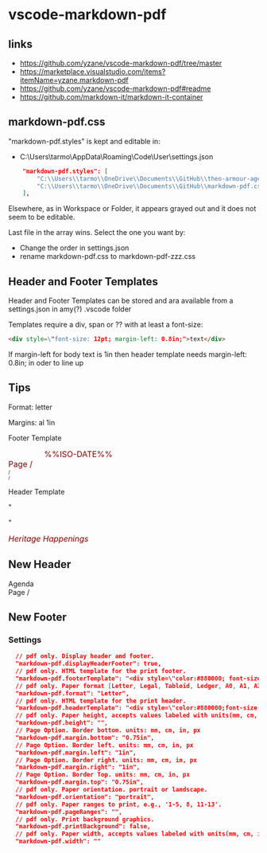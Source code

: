 # vscode-markdown-pdf

## links

* https://github.com/yzane/vscode-markdown-pdf/tree/master
* https://marketplace.visualstudio.com/items?itemName=yzane.markdown-pdf
* https://github.com/yzane/vscode-markdown-pdf#readme
* https://github.com/markdown-it/markdown-it-container

## markdown-pdf.css

"markdown-pdf.styles" is kept and editable in:
* C:\Users\tarmo\AppData\Roaming\Code\User\settings.json

```json
    "markdown-pdf.styles": [
        "C:\\Users\\tarmo\\OneDrive\\Documents\\GitHub\\theo-armour-agenda\\markdown-pdf.css",
        "C:\\Users\\tarmo\\OneDrive\\Documents\\GitHub\\markdown-pdf.css",
    ],
```

Elsewhere, as in Workspace  or Folder, it appears grayed out and it does not seem to be editable.

Last file in the array wins. Select the one you want by:

* Change the order in settings.json
* rename markdown-pdf.css to markdown-pdf-zzz.css

## Header and Footer Templates

Header and Footer Templates can be stored and ara available from a settings.json in amy(?) .vscode folder

Templates require a div, span or ?? with at least a font-size:

```html
<div style=\"font-size: 12pt; margin-left: 0.8in;">text</div>
```

If margin-left for body text is 1in then header template needs margin-left: 0.8in; in oder to line up


## Tips

Format: letter

Margins: al 1in

Footer Template

<div style="color:#880000;font-size: 12pt; margin-left: 0.75in; ">%%ISO-DATE%%</div> <div style="color: #880000;font-size: 12pt;margin-left: auto;margin-right: 0.75in;"> Page <span class='pageNumber'></span> / <span class='totalPages'></span> </div>

<div style="font-size: 10px;margin: 0 auto;"> <span class='pageNumber'></span> / <span class='totalPages'></span></div>

<div style="font-size: 9px; margin: 0 auto;"> <span class='pageNumber'></span> / <span class='totalPages'></span></div>

Header Template

"<div></div>"

<div style="color:#880000;font-size: 12pt; margin-left: 0.75in;"> <span class='title'></span> </div> <div style="color:#880000;font-size: 12pt; margin-left: auto;margin-right: 0.75in;"><i>Heritage Happenings</i></div>

<div style="color:#880000;font-size: 12pt; margin-left: 1in; \"> <span class='title'></span> </div> <div style="color:#880000;font-size: 12pt; margin-left: auto;margin-right: 0.75in;\"><i></i></div>


## New Header

<div style=\"color:#880000;font-size: 12pt; margin-left: 0.8in; \"> <span>Agenda</span></div> <div style=\"color:#880000;font-size: 12pt; margin-left: auto;margin-right: 1in;\">Page <span class='pageNumber'></span> / <span class='totalPages'></span></div>

## New Footer

<div style=\"color:#880000;font-size: 12pt; margin-left: 0.8in; \" class='title'></div> <div style=\"color:#880000;font-size: 12pt; margin-left: auto; margin-right: 1in;\" class='date'></div>

### Settings

```json
  // pdf only. Display header and footer.
  "markdown-pdf.displayHeaderFooter": true,
  // pdf only. HTML template for the print footer.
  "markdown-pdf.footerTemplate": "<div style=\"color:#880000; font-size: 12pt; margin-left: 0.8in; \" class='title'></div> <div style=\"color:#880000; font-size: 12pt; margin-left: auto; margin-right: 0.8in;\" class='date'></div>",
  // pdf only. Paper format [Letter, Legal, Tabloid, Ledger, A0, A1, A2, A3, A4, A5, A6].
  "markdown-pdf.format": "Letter",
  // pdf only. HTML template for the print header.
  "markdown-pdf.headerTemplate": "<div style=\"color:#880000;font-size: 12pt; margin-left: 0.8in; \"> <span>Agenda</span></div> <div style=\"color:#880000; font-size: 12pt; margin-left: auto; margin-right: 0.8in;\">Page <span class='pageNumber'></span> / <span class='totalPages'></span></div>",
  // pdf only. Paper height, accepts values labeled with units(mm, cm, in, px). If it is set, it overrides the markdown-pdf.format option.
  "markdown-pdf.height": "",
  // Page Option. Border bottom. units: mm, cm, in, px
  "markdown-pdf.margin.bottom": "0.75in",
  // Page Option. Border left. units: mm, cm, in, px
  "markdown-pdf.margin.left": "1in",
  // Page Option. Border right. units: mm, cm, in, px
  "markdown-pdf.margin.right": "1in",
  // Page Option. Border Top. units: mm, cm, in, px
  "markdown-pdf.margin.top": "0.75in",
  // pdf only. Paper orientation. portrait or landscape.
  "markdown-pdf.orientation": "portrait",
  // pdf only. Paper ranges to print, e.g., '1-5, 8, 11-13'.
  "markdown-pdf.pageRanges": "",
  // pdf only. Print background graphics.
  "markdown-pdf.printBackground": false,
  // pdf only. Paper width, accepts values labeled with units(mm, cm, in, px). If it is set, it overrides the markdown-pdf.format option.
  "markdown-pdf.width": ""
```

